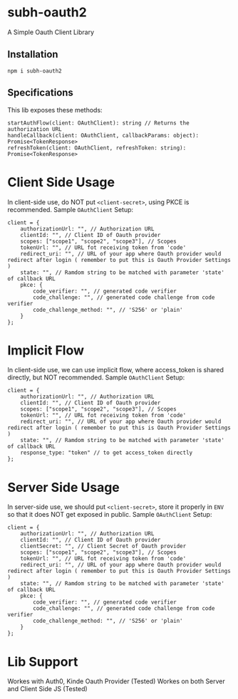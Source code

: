 # subh-oauth2
A Simple Oauth Client Library

## Installation
```
npm i subh-oauth2
```

## Specifications
This lib exposes these methods:
```
startAuthFlow(client: OAuthClient): string // Returns the authorization URL
handleCallback(client: OAuthClient, callbackParams: object): Promise<TokenResponse>
refreshToken(client: OAuthClient, refreshToken: string): Promise<TokenResponse>
```

# Client Side Usage
In client-side use, do NOT put `<client-secret>`, using PKCE is recommended.
Sample `OAuthClient` Setup:
```
client = {
    authorizationUrl: "", // Authorization URL
    clientId: "", // Client ID of Oauth provider
    scopes: ["scope1", "scope2", "scope3"], // Scopes
    tokenUrl: "", // URL fot receiving token from 'code'
    redirect_uri: "", // URL of your app where Oauth provider would redirect after login ( remember to put this is Oauth Provider Settings )
    state: "", // Ramdom string to be matched with parameter 'state' of callback URL
    pkce: {
        code_verifier: "", // generated code verifier
        code_challenge: "", // generated code challenge from code verifier
        code_challenge_method: "", // 'S256' or 'plain'
    }
};
```


# Implicit Flow
In client-side use, we can use implicit flow, where access_token is shared directly, but NOT recommended.
Sample `OAuthClient` Setup:
```
client = {
    authorizationUrl: "", // Authorization URL
    clientId: "", // Client ID of Oauth provider
    scopes: ["scope1", "scope2", "scope3"], // Scopes
    tokenUrl: "", // URL fot receiving token from 'code'
    redirect_uri: "", // URL of your app where Oauth provider would redirect after login ( remember to put this is Oauth Provider Settings )
    state: "", // Ramdom string to be matched with parameter 'state' of callback URL
    response_type: "token" // to get access_token directly
};
```


# Server Side Usage
In server-side use, we should put `<client-secret>`, store it properly in `ENV` so that it does NOT get exposed in public.
Sample `OAuthClient` Setup:
```
client = {
    authorizationUrl: "", // Authorization URL
    clientId: "", // Client ID of Oauth provider
    clientSecret: "", // Client Secret of Oauth provider
    scopes: ["scope1", "scope2", "scope3"], // Scopes
    tokenUrl: "", // URL fot receiving token from 'code'
    redirect_uri: "", // URL of your app where Oauth provider would redirect after login ( remember to put this is Oauth Provider Settings )
    state: "", // Ramdom string to be matched with parameter 'state' of callback URL
    pkce: {
        code_verifier: "", // generated code verifier
        code_challenge: "", // generated code challenge from code verifier
        code_challenge_method: "", // 'S256' or 'plain'
    }
};
```

# Lib Support
Workes with Auth0, Kinde Oauth Provider (Tested)
Workes on both Server and Client Side JS (Tested)


